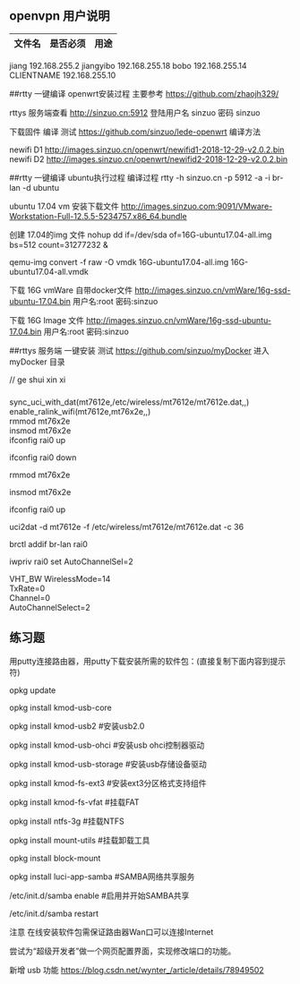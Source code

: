 ## openvpn 用户说明
文件名 | 是否必须 | 用途
-----|----------|-----
jiang       192.168.255.2
jiangyibo   192.168.255.18
bobo        192.168.255.14
CLIENTNAME  192.168.255.10


##rtty 一键编译 openwrt安装过程
主要参考  https://github.com/zhaojh329/

rttys 服务端查看
http://sinzuo.cn:5912  登陆用户名 sinzuo  密码 sinzuo

下载固件 编译  测试
https://github.com/sinzuo/lede-openwrt
编译方法

newifi D1   http://images.sinzuo.cn/openwrt/newifid1-2018-12-29-v2.0.2.bin
newifi D2   http://images.sinzuo.cn/openwrt/newifid2-2018-12-29-v2.0.2.bin



##rtty 一键编译 ubuntu执行过程
编译过程
rtty -h sinzuo.cn -p 5912 -a -i br-lan -d ubuntu


ubuntu 17.04 vm 安装下载文件
http://images.sinzuo.com:9091/VMware-Workstation-Full-12.5.5-5234757.x86_64.bundle

创建 17.04的img 文件
nohup dd if=/dev/sda of=16G-ubuntu17.04-all.img bs=512 count=31277232 &

qemu-img convert -f  raw -O vmdk  16G-ubuntu17.04-all.img 16G-ubuntu17.04-all.vmdk


下载 16G vmWare 自带docker文件
http://images.sinzuo.cn/vmWare/16g-ssd-ubuntu-17.04.bin
用户名:root 密码:sinzuo

下载 16G Image 文件
http://images.sinzuo.cn/vmWare/16g-ssd-ubuntu-17.04.bin
用户名:root 密码:sinzuo


##rttys  服务端 一键安装 测试
https://github.com/sinzuo/myDocker
进入 myDocker 目录




// ge shui xin xi

###

sync_uci_with_dat(mt7612e,/etc/wireless/mt7612e/mt7612e.dat,,)
enable_ralink_wifi(mt7612e,mt76x2e,,)                         
rmmod mt76x2e                                                 
insmod mt76x2e                                                
ifconfig rai0 up

ifconfig rai0 down

rmmod mt76x2e

insmod mt76x2e

ifconfig rai0 up

uci2dat -d mt7612e -f /etc/wireless/mt7612e/mt7612e.dat -c 36

brctl addif br-lan rai0

iwpriv rai0 set AutoChannelSel=2 

VHT_BW
WirelessMode=14            
TxRate=0                   
Channel=0                  
AutoChannelSelect=2 


## 练习题


用putty连接路由器，用putty下载安装所需的软件包：(直接复制下面内容到提示符)

opkg update

opkg install kmod-usb-core

opkg install kmod-usb2                #安装usb2.0 

opkg install kmod-usb-ohci            #安装usb ohci控制器驱动

opkg install kmod-usb-storage         #安装usb存储设备驱动

opkg install kmod-fs-ext3             #安装ext3分区格式支持组件

opkg install kmod-fs-vfat             #挂载FAT

opkg install ntfs-3g                  #挂载NTFS

opkg install mount-utils              #挂载卸载工具

opkg install block-mount

opkg install luci-app-samba           #SAMBA网络共享服务

/etc/init.d/samba enable              #启用并开始SAMBA共享

/etc/init.d/samba restart

注意 在线安装软件包需保证路由器Wan口可以连接Internet

尝试为“超级开发者”做一个网页配置界面，实现修改端口的功能。

新增 usb 功能
https://blog.csdn.net/wynter_/article/details/78949502


<!-- 多说评论框 start -->
<div class="ds-thread" data-thread-key="docs-create-gee-app" data-title="开发极路由云插件" data-url="http://openwrt.io/docs/create-gee-app/"></div>
<!-- 多说评论框 end -->
